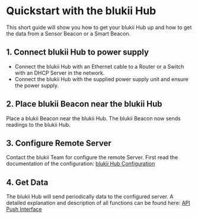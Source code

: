 # Quickstart with the blukii Hub

This short guide will show you how to get your blukii Hub up and how to get the data from a Sensor Beacon or a Smart Beacon.

## 1. Connect blukii Hub to power supply
- Connect the blukii Hub with an Ethernet cable to a Router or a Switch with an DHCP Server in the network. 
- Connect the blukii Hub with the supplied power supply unit and ensure the power supply.

## 2. Place blukii Beacon near the blukii Hub
Place a blukii Beacon near the blukii Hub.
The blukii Beacon now sends readings to the blukii Hub.

## 3. Configure Remote Server
Contact the blukii Team for configure the remote Server. First read the documentation of the configuration: [blukii Hub Configuration](configuration_en.md) 

## 4. Get Data
The blukii Hub will send periodically data to the configured server. A detailed explanation and description of all functions can be found here: [API Push Interface](doku_api_en.md)